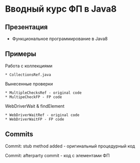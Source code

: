 # Вводный курс ФП в Java8
## Презентация

* Функциональное программирование в Java8
## Примеры
Работа с коллекциями

	* CollectionsRef.java
	
Вынесенные проверки

	* MultipleChecksRef - original code 
	* MultipeCheckFP - FP code
WebDriverWait & findElement 

	* WebDriverWaitRef - original code
	* WebDriverWaitFP - FP code

## Commits
Commit: stub method added - оригинальный процедурный код

Commit: afterparty commit - код с элементами ФП
